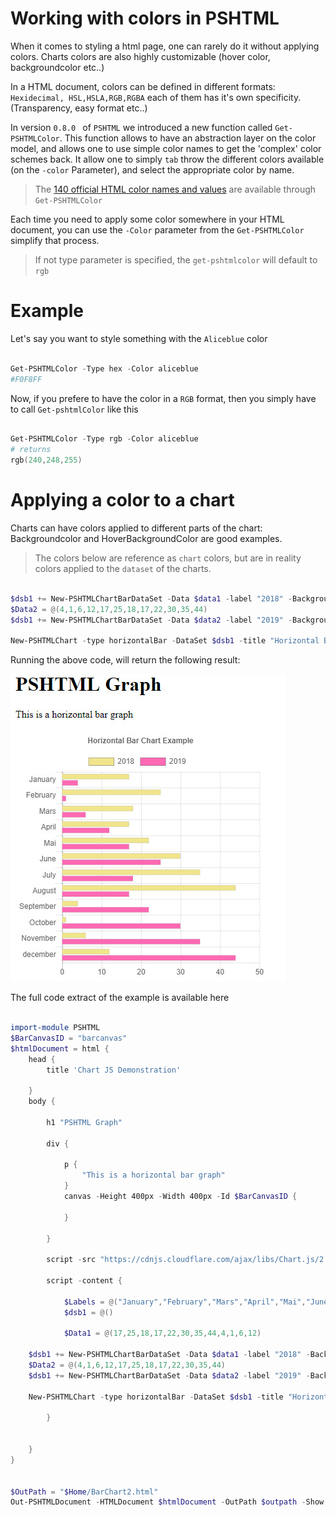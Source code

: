 # Working with colors in PSHTML

When it comes to styling a html page, one can rarely do it without applying colors.
Charts colors are also highly customizable (hover color, backgroundcolor etc..)

In a HTML document, colors can be defined in different formats: `Hexidecimal, HSL,HSLA,RGB,RGBA`
each of them has it's own specificity. (Transparency, easy format etc..)

In version `0.8.0 ` of `PSHTML` we introduced a new function called `Get-PSHTMLColor`. This function allows to have an abstraction layer on the color model, and allows one to use simple color names to get the 'complex' color schemes back.
It allow one to simply `tab` throw the different colors available (on the `-color` Parameter), and select the appropriate color by name.

> The [140 official HTML color names and values](https://www.w3schools.com/colors/colors_names.asp) are available through `Get-PSHTMLColor`

Each time you need to apply some color somewhere in your HTML document, you can use the `-Color` parameter from the `Get-PSHTMLColor` simplify that process. 

> If not type parameter is specified, the `get-pshtmlcolor` will default to  `rgb`

# Example

Let's say you want to style something with the `Aliceblue` color

```Powershell

Get-PSHTMLColor -Type hex -Color aliceblue
#F0F8FF
```

Now, if you prefere to have the color in a `RGB` format, then you simply have to call `Get-pshtmlColor` like this

```Powershell

Get-PSHTMLColor -Type rgb -Color aliceblue
# returns
rgb(240,248,255)

```

# Applying a color to a chart

Charts can have colors applied to different parts of the chart: Backgroundcolor and HoverBackgroundColor are good examples.

> The colors below are reference as `chart` colors, but are in reality colors applied to the `dataset` of the charts.

```powershell

$dsb1 += New-PSHTMLChartBarDataSet -Data $data1 -label "2018" -BackgroundColor (get-pshtmlColor -color Khaki) -hoverBackgroundColor (get-pshtmlColor -color Salmon)
$Data2 = @(4,1,6,12,17,25,18,17,22,30,35,44)
$dsb1 += New-PSHTMLChartBarDataSet -Data $data2 -label "2019" -BackgroundColor (get-pshtmlColor -color HotPink) -hoverBackgroundColor (get-pshtmlColor -color LightPink)

New-PSHTMLChart -type horizontalBar -DataSet $dsb1 -title "Horizontal Bar Chart Example" -Labels $Labels -CanvasID $BarCanvasID

```


Running the above code, will return the following result:

![Get-PSHTMLColor with chart](../Images/get-pshtmlcolor-example-chart.jpg)

The full code extract of the example is available here

```powershell

import-module PSHTML
$BarCanvasID = "barcanvas"
$htmlDocument = html { 
    head {
        title 'Chart JS Demonstration'
        
    }
    body {
        
        h1 "PSHTML Graph"

        div {
            
            p {
                "This is a horizontal bar graph"
            }
            canvas -Height 400px -Width 400px -Id $BarCanvasID {
    
            }

        }

        script -src "https://cdnjs.cloudflare.com/ajax/libs/Chart.js/2.7.3/Chart.min.js" -type "text/javascript"

        script -content {

            $Labels = @("January","February","Mars","April","Mai","June","July","August","September","October","November","december")
            $dsb1 = @() 

            $Data1 = @(17,25,18,17,22,30,35,44,4,1,6,12)

    $dsb1 += New-PSHTMLChartBarDataSet -Data $data1 -label "2018" -BackgroundColor (get-pshtmlColor -color Khaki) -hoverBackgroundColor (get-pshtmlColor -color Salmon)
    $Data2 = @(4,1,6,12,17,25,18,17,22,30,35,44)
    $dsb1 += New-PSHTMLChartBarDataSet -Data $data2 -label "2019" -BackgroundColor (get-pshtmlColor -color HotPink) -hoverBackgroundColor (get-pshtmlColor -color LightPink)

    New-PSHTMLChart -type horizontalBar -DataSet $dsb1 -title "Horizontal Bar Chart Example" -Labels $Labels -CanvasID $BarCanvasID

        }

            
    }
}


$OutPath = "$Home/BarChart2.html"
Out-PSHTMLDocument -HTMLDocument $htmlDocument -OutPath $outpath -Show

```